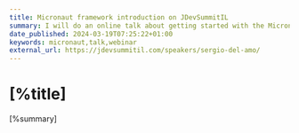 ```yaml
---
title: Micronaut framework introduction on JDevSummitIL
summary: I will do an online talk about getting started with the Micronaut Framework at [JDevSummitIL](https://jdevsummitil.com).
date_published: 2024-03-19T07:25:22+01:00
keywords: micronaut,talk,webinar
external_url: https://jdevsummitil.com/speakers/sergio-del-amo/
---
```


# [%title]

[%summary]


